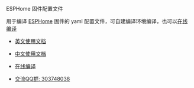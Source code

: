 ESPHome 固件配置文件

用于编译 [ESPHome](https://github.com/esphome/ESPHome) 固件的 yaml 配置文件，可自建编译环境编译，也可以[在线编译](http://airijia.com/ctl)


- [英文使用文档](https://esphome.io/)
- [中文使用文档](http://airijia.com/doc/#/esphome/)


- [在线编译](http://airijia.com/ctl)


- [交流QQ群: 303748038](http://shang.qq.com/wpa/qunwpa?idkey=3bbdaf94d24cfee521803a3cf91cca04938b00848b72efdc9a3ec01cac802100)







